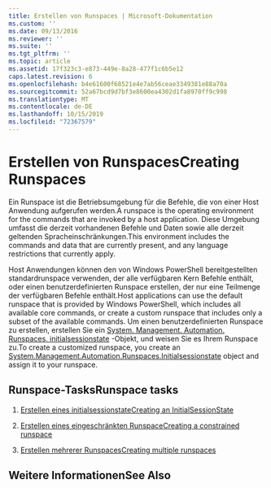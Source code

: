 ```yaml
---
title: Erstellen von Runspaces | Microsoft-Dokumentation
ms.custom: ''
ms.date: 09/13/2016
ms.reviewer: ''
ms.suite: ''
ms.tgt_pltfrm: ''
ms.topic: article
ms.assetid: 17f323c3-e873-449e-8a28-477f1c6b5e12
caps.latest.revision: 6
ms.openlocfilehash: b4e61600f68521e4e7ab56ceae3349381e88a70a
ms.sourcegitcommit: 52a67bcd9d7bf3e8600ea4302d1fa8970ff9c998
ms.translationtype: MT
ms.contentlocale: de-DE
ms.lasthandoff: 10/15/2019
ms.locfileid: "72367579"
---
```

# <a name="creating-runspaces"></a><span data-ttu-id="160b9-102">Erstellen von Runspaces</span><span class="sxs-lookup"><span data-stu-id="160b9-102">Creating Runspaces</span></span>

<span data-ttu-id="160b9-103">Ein Runspace ist die Betriebsumgebung für die Befehle, die von einer Host Anwendung aufgerufen werden.</span><span class="sxs-lookup"><span data-stu-id="160b9-103">A runspace is the operating environment for the commands that are invoked by a host application.</span></span> <span data-ttu-id="160b9-104">Diese Umgebung umfasst die derzeit vorhandenen Befehle und Daten sowie alle derzeit geltenden Spracheinschränkungen.</span><span class="sxs-lookup"><span data-stu-id="160b9-104">This environment includes the commands and data that are currently present, and any language restrictions that currently apply.</span></span>

 <span data-ttu-id="160b9-105">Host Anwendungen können den von Windows PowerShell bereitgestellten standardrunspace verwenden, der alle verfügbaren Kern Befehle enthält, oder einen benutzerdefinierten Runspace erstellen, der nur eine Teilmenge der verfügbaren Befehle enthält.</span><span class="sxs-lookup"><span data-stu-id="160b9-105">Host applications can use the default runspace that is provided by Windows PowerShell, which includes all available core commands, or create a custom runspace that includes only a subset of the available commands.</span></span> <span data-ttu-id="160b9-106">Um einen benutzerdefinierten Runspace zu erstellen, erstellen Sie ein [System. Management. Automation. Runspaces. initialsessionstate](/dotnet/api/System.Management.Automation.Runspaces.InitialSessionState) -Objekt, und weisen Sie es Ihrem Runspace zu.</span><span class="sxs-lookup"><span data-stu-id="160b9-106">To create a customized runspace, you create an [System.Management.Automation.Runspaces.Initialsessionstate](/dotnet/api/System.Management.Automation.Runspaces.InitialSessionState) object and assign it to your runspace.</span></span>

## <a name="runspace-tasks"></a><span data-ttu-id="160b9-107">Runspace-Tasks</span><span class="sxs-lookup"><span data-stu-id="160b9-107">Runspace tasks</span></span>

1. [<span data-ttu-id="160b9-108">Erstellen eines initialsessionstate</span><span class="sxs-lookup"><span data-stu-id="160b9-108">Creating an InitialSessionState</span></span>](./creating-an-initialsessionstate.md)

2. [<span data-ttu-id="160b9-109">Erstellen eines eingeschränkten Runspace</span><span class="sxs-lookup"><span data-stu-id="160b9-109">Creating a constrained runspace</span></span>](./creating-a-constrained-runspace.md)

3. [<span data-ttu-id="160b9-110">Erstellen mehrerer Runspaces</span><span class="sxs-lookup"><span data-stu-id="160b9-110">Creating multiple runspaces</span></span>](./creating-multiple-runspaces.md)

## <a name="see-also"></a><span data-ttu-id="160b9-111">Weitere Informationen</span><span class="sxs-lookup"><span data-stu-id="160b9-111">See Also</span></span>
